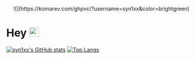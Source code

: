 <p align="center">   
 ![](https://komarev.com/ghpvc/?username=syn1xx&color=brightgreen)
</p>

# Hey <img src="https://media.giphy.com/media/hvRJCLFzcasrR4ia7z/giphy.gif" width="25px">

[![syn1xx's GitHub stats](https://github-readme-stats.vercel.app/api?username=syn1xx)](https://github.com/syn1xx/github-readme-stats)
[![Top Langs](https://github-readme-stats.vercel.app/api/top-langs/?username=syn1xx&layout=compact)](https://github.com/syn1xx/github-readme-stats)
<p>  
